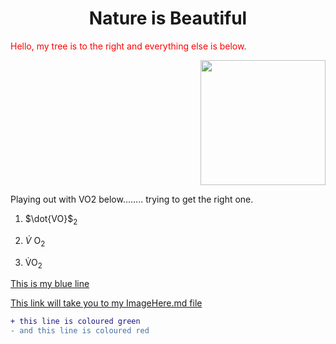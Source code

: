 <!DOCTYPE html>
<html>
<body>

<h1 align="center"> Nature is Beautiful </h1>

<p style=color:red;>Hello, my tree is to the right and everything else is below.</p>
<p align="right">
<img src=https://i.etsystatic.com/38519983/r/il/972abf/4292746776/il_fullxfull.4292746776_6qgz.jpg width=200>

Playing out with VO2 below........ trying to get the right one.

 1. $\dot{VO}$<sub>2
  
  2. $\dot{V}$ O<sub>2

 3. V&#775;O<sub>2

<a href="">This is my blue line</a>

<a href="SubFolder1/ImageHere.md">This link will take you to my ImageHere.md file</a>
```diff
+ this line is coloured green
- and this line is coloured red

